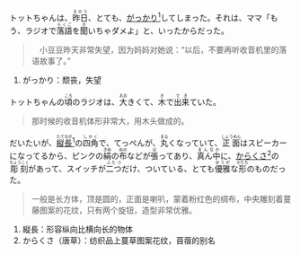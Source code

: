 
トットちゃんは、<ruby>昨日<rt>きのう</rt></ruby>、とても、<u>がっかり<sup>1</sup></u>してしまった。それは、ママ「もう、ラジオで<ruby>落語<rt>らくご</rt></ruby>を<ruby>聞<rt>き</rt></ruby>いちゃダメよ」と、いったからだった。

>　小豆豆昨天非常失望，因为妈妈对她说：“以后，不要再听收音机里的落语故事了。”

1. がっかり：颓丧，失望

トットちゃんの<ruby>頃<rt>ころ</rt></ruby>のラジオは、<ruby>大<rt>おお</rt></ruby>きくて、<ruby>木<rt>き</rt></ruby>で<ruby>出来<rt>でき</rt></ruby>ていた。

> 那时候的收音机体形非常大，用木头做成的。

だいたいが、<u><ruby>縦長<rt>たてなが</rt></ruby><sup>1</sup></u>の<ruby>四角<rt>しかく</rt></ruby>で、てっぺんが、<ruby>丸<rt>まる</rt></ruby>くなっていて、<ruby>正面<rt>しょうめん</rt></ruby>はスピーカーになってるから、ピンクの<ruby>絹<rt>きぬ</rt></ruby>の<ruby>布<rt>ぬの</rt></ruby>などが<ruby>張<rt>は</rt></ruby>ってあり、<ruby>真ん中<rt>まんなか</rt></ruby>に、<u>からくさ<sup>2</sup></u>の<ruby>彫刻<rt>ちょうこく</rt></ruby>があって、スイッチが<ruby>二つ<rt>ふたつ</rt></ruby>だけ、ついている、とても<ruby>優雅<rt>ゆうが</rt></ruby>な<ruby>形<rt>かたち</rt></ruby>のものだった。

> 一般是长方体，顶是圆的，正面是喇叭，蒙着粉红色的绸布，中央雕刻着蔓藤图案的花纹，只有两个旋钮，造型非常优雅。

1. 縦長：形容纵向比横向长的物体
2. からくさ（唐草）：纺织品上蔓草图案花纹，苜蓿的别名































